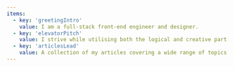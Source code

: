 ```yaml
---
items:
  - key: 'greetingIntro'
    value: I am a full-stack front-end engineer and designer.
  - key: 'elevatorPitch'
    value: I strive while utilising both the logical and creative part of the brain. I feel most in my place while continuously operating in these roles as a front-end developer within a team. I stand for quality, innovation and building useful products with a focus on the human using the product. I am a proactive, confident and communicatively strong person always looking ahead in the future.
  - key: 'articlesLead'
    value: A collection of my articles covering a wide range of topics
---
```

